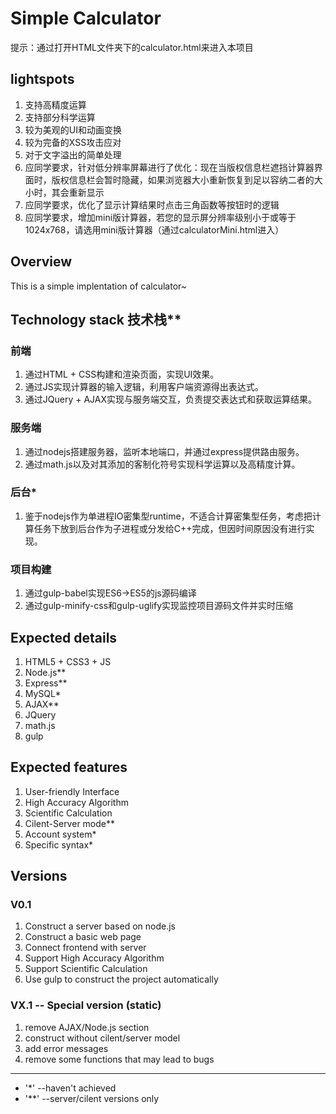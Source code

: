 # Simple Calculator

提示：通过打开HTML文件夹下的calculator.html来进入本项目

## lightspots

1. 支持高精度运算
1. 支持部分科学运算
1. 较为美观的UI和动画变换
1. 较为完备的XSS攻击应对
1. 对于文字溢出的简单处理
1. 应同学要求，针对低分辨率屏幕进行了优化：现在当版权信息栏遮挡计算器界面时，版权信息栏会暂时隐藏，如果浏览器大小重新恢复到足以容纳二者的大小时，其会重新显示
1. 应同学要求，优化了显示计算结果时点击三角函数等按钮时的逻辑
1. 应同学要求，增加mini版计算器，若您的显示屏分辨率级别小于或等于1024x768，请选用mini版计算器（通过calculatorMini.html进入）

## Overview

This is a simple implentation of calculator~

## Technology stack 技术栈**

### 前端

  1. 通过HTML + CSS构建和渲染页面，实现UI效果。
  1. 通过JS实现计算器的输入逻辑，利用客户端资源得出表达式。
  1. 通过JQuery + AJAX实现与服务端交互，负责提交表达式和获取运算结果。

### 服务端

  1. 通过nodejs搭建服务器，监听本地端口，并通过express提供路由服务。
  1. 通过math.js以及对其添加的客制化符号实现科学运算以及高精度计算。

### 后台*

  1. 鉴于nodejs作为单进程IO密集型runtime，不适合计算密集型任务，考虑把计算任务下放到后台作为子进程或分发给C++完成，但因时间原因没有进行实现。

### 项目构建

  1. 通过gulp-babel实现ES6->ES5的js源码编译
  1. 通过gulp-minify-css和gulp-uglify实现监控项目源码文件并实时压缩

## Expected details

1. HTML5 + CSS3 + JS
1. Node.js**
1. Express**
1. MySQL*
1. AJAX**
1. JQuery
1. math.js
1. gulp

## Expected features

1. User-friendly Interface
1. High Accuracy Algorithm
1. Scientific Calculation
1. Cilent-Server mode**
1. Account system*
1. Specific syntax*

## Versions

### V0.1

1. Construct a server based on node.js
1. Construct a basic web page
1. Connect frontend with server
1. Support High Accuracy Algorithm
1. Support Scientific Calculation
1. Use gulp to construct the project automatically

### VX.1 -- Special version (static)

1. remove AJAX/Node.js section
1. construct without cilent/server model
1. add error messages
1. remove some functions that may lead to bugs

---

* '*' --haven't achieved
* '**' --server/cilent versions only
